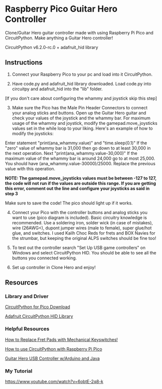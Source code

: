 # Raspberry Pico Guitar Hero Controller
 Clone/Guitar Hero guitar controller made with using Raspberry Pi Pico and CircuitPython. Make anything a Guitar Hero controller!

CircuitPython v6.2.0-rc.0 + adafruit_hid library


## Instructions

1. Connect your Raspberry Pico to your pc and load into it CircuitPython.

2. Have code.py and adafruit_hid library downloaded. Load code.py into circuitpy and adafruit_hid into the "lib" folder.

[If you don't care about configuring the whammy and joystick skip this step]

3. Make sure the Pico has the Male Pin Header Connectors to connect your analog sticks and buttons. Open up the Guitar Hero guitar and check your values of the joystick and the whammy bar. For maximum usage of the whammy and joystick, modify the gamepad.move_joysticks values set in the while loop to your liking. Here's an example of how to modify the joysticks:

Enter statement "print(ana_whammy.value)" and "time.sleep(0.1)"
If the "zero" value of whammy bar is 31,000 then go down to at least 30,000 in the next operation.
Next "print(ana_whammy.value-30,000)"
If the maximum value of the whammy bar is around 24,000 go to at most 25,000.
You should have (ana_whammy.value-30000)/25000. Replace the previous value with this operation.

**NOTE: The gamepad.move_joysticks values must be between -127 to 127, the code will not run if the values are outside this range. If you are getting this error, comment out the line and configure your joysticks as said in step 3**

Make sure to save the code! The pico should light up if it works.

4. Connect your Pico with the controller buttons and analog sticks you want to use (pico diagram is included). Basic circuitry knowledge is recommended. Use a soldering iron, solder wick (in case of mistakes), wire (26AWG<), dupont jumper wires (male to female), super glue/hot glue, and switches. I used Kailh Choc Reds for frets and BOX Navies for the strumbar, but keeping the original ALPS switches should be fine too!

5. To test out the controller search "Set Up USB game controllers" on Windows and select CircuitPython HID. You should be able to see all the buttons you connected working.

6. Set up controller in Clone Hero and enjoy!

## Resources

### Library and Driver

[CircuitPython for Pico Download](https://circuitpython.org/board/raspberry_pi_pico/)

[Adafruit CircuitPython HID Library](https://github.com/adafruit/Adafruit_CircuitPython_HID/releases)

### Helpful Resources

[How to Replace Fret Pads with Mechanical Keyswitches!](https://www.youtube.com/watch?v=wVMz653ncTs)

[How to use CircuitPython with Raspberry Pi Pico](https://dronebotworkshop.com/pi-pico-circuitpython/)

[Guitar Hero USB Controller w/Arduino and Java](https://www.instructables.com/Guitar-Hero-USB-Controller-With-Arduino/)

### My Tutorial

https://www.youtube.com/watch?v=6obtE-2q8-k
